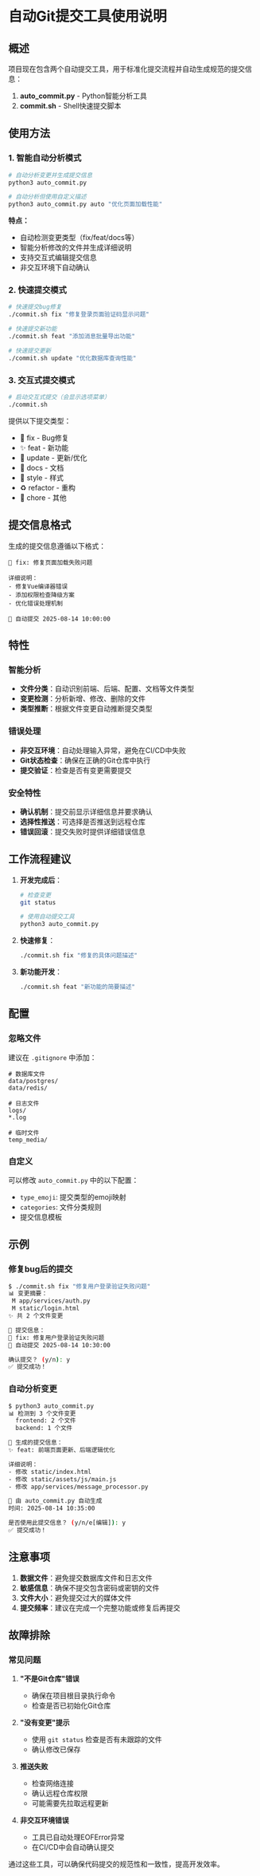 # 自动Git提交工具使用说明

## 概述

项目现在包含两个自动提交工具，用于标准化提交流程并自动生成规范的提交信息：

1. **auto_commit.py** - Python智能分析工具
2. **commit.sh** - Shell快速提交脚本

## 使用方法

### 1. 智能自动分析模式

```bash
# 自动分析变更并生成提交信息
python3 auto_commit.py

# 自动分析但使用自定义描述
python3 auto_commit.py auto "优化页面加载性能"
```

**特点：**
- 自动检测变更类型（fix/feat/docs等）
- 智能分析修改的文件并生成详细说明
- 支持交互式编辑提交信息
- 非交互环境下自动确认

### 2. 快速提交模式

```bash
# 快速提交bug修复
./commit.sh fix "修复登录页面验证码显示问题"

# 快速提交新功能
./commit.sh feat "添加消息批量导出功能"

# 快速提交更新
./commit.sh update "优化数据库查询性能"
```

### 3. 交互式提交模式

```bash
# 启动交互式提交（会显示选项菜单）
./commit.sh
```

提供以下提交类型：
- 🐛 fix - Bug修复
- ✨ feat - 新功能
- 🔄 update - 更新/优化
- 📝 docs - 文档
- 🎨 style - 样式
- ♻️ refactor - 重构
- 🔧 chore - 其他

## 提交信息格式

生成的提交信息遵循以下格式：

```
🐛 fix: 修复页面加载失败问题

详细说明：
- 修复Vue编译器错误
- 添加权限检查降级方案
- 优化错误处理机制

🤖 自动提交 2025-08-14 10:00:00
```

## 特性

### 智能分析

- **文件分类**：自动识别前端、后端、配置、文档等文件类型
- **变更检测**：分析新增、修改、删除的文件
- **类型推断**：根据文件变更自动推断提交类型

### 错误处理

- **非交互环境**：自动处理输入异常，避免在CI/CD中失败
- **Git状态检查**：确保在正确的Git仓库中执行
- **提交验证**：检查是否有变更需要提交

### 安全特性

- **确认机制**：提交前显示详细信息并要求确认
- **选择性推送**：可选择是否推送到远程仓库
- **错误回滚**：提交失败时提供详细错误信息

## 工作流程建议

1. **开发完成后**：
   ```bash
   # 检查变更
   git status
   
   # 使用自动提交工具
   python3 auto_commit.py
   ```

2. **快速修复**：
   ```bash
   ./commit.sh fix "修复的具体问题描述"
   ```

3. **新功能开发**：
   ```bash
   ./commit.sh feat "新功能的简要描述"
   ```

## 配置

### 忽略文件

建议在 `.gitignore` 中添加：
```
# 数据库文件
data/postgres/
data/redis/

# 日志文件
logs/
*.log

# 临时文件
temp_media/
```

### 自定义

可以修改 `auto_commit.py` 中的以下配置：

- `type_emoji`: 提交类型的emoji映射
- `categories`: 文件分类规则
- 提交信息模板

## 示例

### 修复bug后的提交
```bash
$ ./commit.sh fix "修复用户登录验证失败问题"
📊 变更摘要：
 M app/services/auth.py
 M static/login.html
✨ 共 2 个文件变更

📝 提交信息：
🐛 fix: 修复用户登录验证失败问题
🤖 自动提交 2025-08-14 10:30:00

确认提交？ (y/n): y
✅ 提交成功！
```

### 自动分析变更
```bash
$ python3 auto_commit.py
📊 检测到 3 个文件变更
  frontend: 2 个文件
  backend: 1 个文件

📝 生成的提交信息：
✨ feat: 前端页面更新、后端逻辑优化

详细说明：
- 修改 static/index.html
- 修改 static/assets/js/main.js
- 修改 app/services/message_processor.py

🤖 由 auto_commit.py 自动生成
时间: 2025-08-14 10:35:00

是否使用此提交信息？ (y/n/e[编辑]): y
✅ 提交成功！
```

## 注意事项

1. **数据文件**：避免提交数据库文件和日志文件
2. **敏感信息**：确保不提交包含密码或密钥的文件
3. **文件大小**：避免提交过大的媒体文件
4. **提交频率**：建议在完成一个完整功能或修复后再提交

## 故障排除

### 常见问题

1. **"不是Git仓库"错误**
   - 确保在项目根目录执行命令
   - 检查是否已初始化Git仓库

2. **"没有变更"提示**
   - 使用 `git status` 检查是否有未跟踪的文件
   - 确认修改已保存

3. **推送失败**
   - 检查网络连接
   - 确认远程仓库权限
   - 可能需要先拉取远程更新

4. **非交互环境错误**
   - 工具已自动处理EOFError异常
   - 在CI/CD中会自动确认提交

通过这些工具，可以确保代码提交的规范性和一致性，提高开发效率。